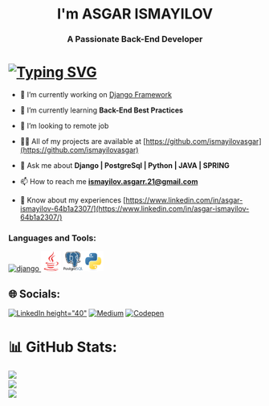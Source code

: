 <h1 align="center">I'm ASGAR ISMAYILOV</h1>
<h3 align="center">A Passionate Back-End Developer </h3>

<h1>
<a href="https://github.com/ismayilovasgar">
<img src="https://readme-typing-svg.demolab.com?font=Fira+Code&weight=500&size=28&pause=1000&color=0FF700&center=true&vCenter=true&width=1400&height=120&lines=🔧+Building+pipelines+so+smooth,+they+practically+butter+your+toast+🍞;🤝+Let's+connect+🌐" alt="Typing SVG" /> </a>
</h1>

- 🔭 I’m currently working on [Django Framework](https://github.com/ismayilovasgar)

- 🌱 I’m currently learning **Back-End Best Practices**

- 👯  I’m looking to remote job

- 👨‍💻 All of my projects are available at [https://github.com/ismayilovasgar](https://github.com/ismayilovasgar)

- 💬 Ask me about **Django | PostgreSql | Python | JAVA | SPRING**

- 📫 How to reach me **ismayilov.asgarr.21@gmail.com**

- 📄 Know about my experiences [https://www.linkedin.com/in/asgar-ismayilov-64b1a2307/](https://www.linkedin.com/in/asgar-ismayilov-64b1a2307/)

<h3 align="left">Languages and Tools:</h3>
<p align="left"><a href="https://www.djangoproject.com/" target="_blank" rel="noreferrer"> 
<img src="https://cdn.worldvectorlogo.com/logos/django.svg" alt="django" width="40" height="40"/> 
</a><a href="https://www.w3.org/java/" target="_blank" rel="noreferrer"> <img src="https://github.com/devicons/devicon/blob/master/icons/java/java-plain.svg" alt="java" width="40" height="40"/></a>
<a href="https://www.postgresql.org" target="_blank" rel="noreferrer"> <img src="https://raw.githubusercontent.com/devicons/devicon/master/icons/postgresql/postgresql-original-wordmark.svg" alt="postgresql" width="40" height="40"/></a><a href="https://www.python.org" target="_blank" rel="noreferrer"><img src="https://raw.githubusercontent.com/devicons/devicon/master/icons/python/python-original.svg" alt="python" width="40" height="40"/></a> 
</p>

## 🌐 Socials:
[![LinkedIn height="40" ](https://img.shields.io/badge/LinkedIn-%230077B5.svg?logo=linkedin&logoColor=white)](https://linkedin.com/in/asgar-ismayilov-64b1a2307) [![Medium](https://img.shields.io/badge/Medium-12100E?logo=medium&logoColor=white)](https://medium.com/@@ismayilov.asgarr.21) [![Codepen](https://img.shields.io/badge/Codepen-000000?style=for-the-badge&logo=codepen&logoColor=white)](https://codepen.io/ASGAR_44) 

# 📊 GitHub Stats:
![](https://github-readme-stats.vercel.app/api?username=ismayilovasgar&theme=dark&hide_border=false&include_all_commits=false&count_private=false)<br/>
![](https://github-readme-streak-stats.herokuapp.com/?user=ismayilovasgar&theme=dark&hide_border=false)<br/>
![](https://github-readme-stats.vercel.app/api/top-langs/?username=ismayilovasgar&theme=dark&hide_border=false&include_all_commits=false&count_private=false&layout=compact)



